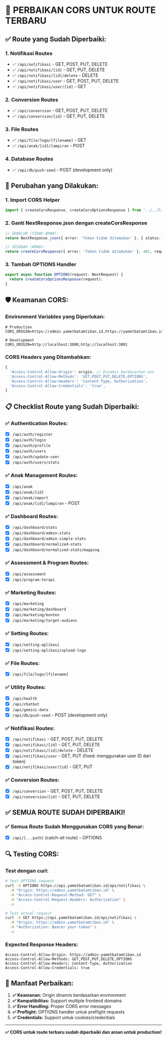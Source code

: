 # 🔧 PERBAIKAN CORS UNTUK ROUTE TERBARU

## ✅ **Route yang Sudah Diperbaiki:**

### 1. **Notifikasi Routes**
- ✅ `/api/notifikasi` - GET, POST, PUT, DELETE
- ✅ `/api/notifikasi/[id]` - GET, PUT, DELETE  
- ✅ `/api/notifikasi/[id]/delete` - DELETE
- ✅ `/api/notifikasi/user` - GET, POST, PUT, DELETE
- ✅ `/api/notifikasi/user/[id]` - GET

### 2. **Conversion Routes**
- ✅ `/api/conversion` - GET, POST, PUT, DELETE
- ✅ `/api/conversion/[id]` - GET, PUT, DELETE

### 3. **File Routes**
- ✅ `/api/file/logo/[filename]` - GET
- ✅ `/api/anak/[id]/lampiran` - POST

### 4. **Database Routes**
- ✅ `/api/db/push-seed` - POST (development only)

## 🔧 **Perubahan yang Dilakukan:**

### **1. Import CORS Helper**
```typescript
import { createCorsResponse, createCorsOptionsResponse } from '../../lib/cors';
```

### **2. Ganti NextResponse.json dengan createCorsResponse**
```typescript
// SEBELUM (TIDAK AMAN):
return NextResponse.json({ error: 'Token tidak ditemukan' }, { status: 401 });

// SESUDAH (AMAN):
return createCorsResponse({ error: 'Token tidak ditemukan' }, 401, request);
```

### **3. Tambah OPTIONS Handler**
```typescript
export async function OPTIONS(request: NextRequest) {
  return createCorsOptionsResponse(request);
}
```

## 🛡️ **Keamanan CORS:**

### **Environment Variables yang Diperlukan:**
```env
# Production
CORS_ORIGIN=https://admin.yametbatamtiban.id,https://yametbatamtiban.id

# Development  
CORS_ORIGIN=http://localhost:3000,http://localhost:3001
```

### **CORS Headers yang Ditambahkan:**
```typescript
{
  'Access-Control-Allow-Origin': origin, // Dinamis berdasarkan env
  'Access-Control-Allow-Methods': 'GET,POST,PUT,DELETE,OPTIONS',
  'Access-Control-Allow-Headers': 'Content-Type, Authorization',
  'Access-Control-Allow-Credentials': 'true',
}
```

## 📋 **Checklist Route yang Sudah Diperbaiki:**

### ✅ **Authentication Routes:**
- [x] `/api/auth/register`
- [x] `/api/auth/login`
- [x] `/api/auth/profile`
- [x] `/api/auth/users`
- [x] `/api/auth/update-user`
- [x] `/api/auth/users/stats`

### ✅ **Anak Management Routes:**
- [x] `/api/anak`
- [x] `/api/anak/[id]`
- [x] `/api/anak/import`
- [x] `/api/anak/[id]/lampiran` - POST

### ✅ **Dashboard Routes:**
- [x] `/api/dashboard/stats`
- [x] `/api/dashboard/admin-stats`
- [x] `/api/dashboard/admin-simple-stats`
- [x] `/api/dashboard/normalized-stats`
- [x] `/api/dashboard/normalized-stats/mapping`

### ✅ **Assessment & Program Routes:**
- [x] `/api/assessment`
- [x] `/api/program-terapi`

### ✅ **Marketing Routes:**
- [x] `/api/marketing`
- [x] `/api/marketing/dashboard`
- [x] `/api/marketing/konten`
- [x] `/api/marketing/target-audiens`

### ✅ **Setting Routes:**
- [x] `/api/setting-aplikasi`
- [x] `/api/setting-aplikasi/upload-logo`

### ✅ **File Routes:**
- [x] `/api/file/logo/[filename]`

### ✅ **Utility Routes:**
- [x] `/api/health`
- [x] `/api/chatbot`
- [x] `/api/gemini-data`
- [x] `/api/db/push-seed` - POST (development only)

### ✅ **Notifikasi Routes:**
- [x] `/api/notifikasi` - GET, POST, PUT, DELETE
- [x] `/api/notifikasi/[id]` - GET, PUT, DELETE
- [x] `/api/notifikasi/[id]/delete` - DELETE
- [x] `/api/notifikasi/user` - GET, PUT (fixed: menggunakan user ID dari token)
- [x] `/api/notifikasi/user/[id]` - GET, PUT

### ✅ **Conversion Routes:**
- [x] `/api/conversion` - GET, POST, PUT, DELETE
- [x] `/api/conversion/[id]` - GET, PUT, DELETE

## ✅ **SEMUA ROUTE SUDAH DIPERBAIKI!**

### ✅ **Semua Route Sudah Menggunakan CORS yang Benar:**
- [x] `/api/[...path]` (catch-all route) - OPTIONS

## 🔍 **Testing CORS:**

### **Test dengan curl:**
```bash
# Test OPTIONS request
curl -X OPTIONS https://api.yametbatamtiban.id/api/notifikasi \
  -H "Origin: https://admin.yametbatamtiban.id" \
  -H "Access-Control-Request-Method: GET" \
  -H "Access-Control-Request-Headers: Authorization" \
  -v

# Test actual request
curl -X GET https://api.yametbatamtiban.id/api/notifikasi \
  -H "Origin: https://admin.yametbatamtiban.id" \
  -H "Authorization: Bearer your-token" \
  -v
```

### **Expected Response Headers:**
```
Access-Control-Allow-Origin: https://admin.yametbatamtiban.id
Access-Control-Allow-Methods: GET,POST,PUT,DELETE,OPTIONS
Access-Control-Allow-Headers: Content-Type, Authorization
Access-Control-Allow-Credentials: true
```

## 🎯 **Manfaat Perbaikan:**

1. **✅ Keamanan:** Origin dinamis berdasarkan environment
2. **✅ Kompatibilitas:** Support multiple frontend domains
3. **✅ Error Handling:** Proper CORS error messages
4. **✅ Preflight:** OPTIONS handler untuk preflight requests
5. **✅ Credentials:** Support untuk cookies/credentials

---

**✅ CORS untuk route terbaru sudah diperbaiki dan aman untuk production!** 